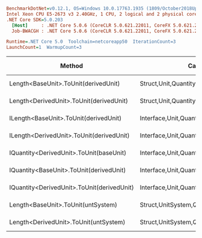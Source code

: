 ``` ini

BenchmarkDotNet=v0.12.1, OS=Windows 10.0.17763.1935 (1809/October2018Update/Redstone5)
Intel Xeon CPU E5-2673 v3 2.40GHz, 1 CPU, 2 logical and 2 physical cores
.NET Core SDK=5.0.203
  [Host]     : .NET Core 5.0.6 (CoreCLR 5.0.621.22011, CoreFX 5.0.621.22011), X64 RyuJIT
  Job-BWACGH : .NET Core 5.0.6 (CoreCLR 5.0.621.22011, CoreFX 5.0.621.22011), X64 RyuJIT

Runtime=.NET Core 5.0  Toolchain=netcoreapp50  IterationCount=3  
LaunchCount=1  WarmupCount=3  

```
|                                     Method |                                  Categories |      Mean |      Error |   StdDev |   StdErr |       Min |       Max |    Median | Ratio | MannWhitney(5%) | RatioSD |  Gen 0 | Gen 1 | Gen 2 | Allocated |
|------------------------------------------- |-------------------------------------------- |----------:|-----------:|---------:|---------:|----------:|----------:|----------:|------:|---------------- |--------:|-------:|------:|------:|----------:|
|       Length&lt;BaseUnit&gt;.ToUnit(derivedUnit) |       Struct,Unit,Quantity,Micro,Conversion |  21.63 ns |   5.025 ns | 0.275 ns | 0.159 ns |  21.46 ns |  21.95 ns |  21.49 ns |  1.00 |            Base |    0.00 |      - |     - |     - |         - |
|    Length&lt;DerivedUnit&gt;.ToUnit(derivedUnit) |       Struct,Unit,Quantity,Micro,Conversion |  22.94 ns |   1.755 ns | 0.096 ns | 0.056 ns |  22.85 ns |  23.04 ns |  22.93 ns |  1.06 |               ? |    0.01 |      - |     - |     - |         - |
|      ILength&lt;BaseUnit&gt;.ToUnit(derivedUnit) |    Interface,Unit,Quantity,Micro,Conversion |  33.50 ns |   6.925 ns | 0.380 ns | 0.219 ns |  33.22 ns |  33.93 ns |  33.34 ns |  1.55 |               ? |    0.03 | 0.0020 |     - |     - |      32 B |
|   ILength&lt;DerivedUnit&gt;.ToUnit(derivedUnit) |    Interface,Unit,Quantity,Micro,Conversion |  34.53 ns |   7.962 ns | 0.436 ns | 0.252 ns |  34.28 ns |  35.04 ns |  34.28 ns |  1.60 |               ? |    0.03 | 0.0020 |     - |     - |      32 B |
|    IQuantity&lt;DerivedUnit&gt;.ToUnit(baseUnit) |    Interface,Unit,Quantity,Micro,Conversion | 109.00 ns |   2.011 ns | 0.110 ns | 0.064 ns | 108.89 ns | 109.11 ns | 108.98 ns |  5.04 |               ? |    0.07 | 0.0020 |     - |     - |      32 B |
|    IQuantity&lt;BaseUnit&gt;.ToUnit(derivedUnit) |    Interface,Unit,Quantity,Micro,Conversion | 112.83 ns |  18.280 ns | 1.002 ns | 0.578 ns | 111.90 ns | 113.89 ns | 112.71 ns |  5.22 |               ? |    0.11 | 0.0021 |     - |     - |      33 B |
| IQuantity&lt;DerivedUnit&gt;.ToUnit(derivedUnit) |    Interface,Unit,Quantity,Micro,Conversion | 123.93 ns |  52.212 ns | 2.862 ns | 1.652 ns | 120.96 ns | 126.67 ns | 124.15 ns |  5.73 |               ? |    0.20 | 0.0020 |     - |     - |      32 B |
|         Length&lt;BaseUnit&gt;.ToUnit(untSystem) | Struct,UnitSystem,Quantity,Micro,Conversion | 334.77 ns |  36.649 ns | 2.009 ns | 1.160 ns | 333.21 ns | 337.03 ns | 334.05 ns | 15.48 |               ? |    0.11 | 0.0121 |     - |     - |     192 B |
|      Length&lt;DerivedUnit&gt;.ToUnit(untSystem) | Struct,UnitSystem,Quantity,Micro,Conversion | 352.56 ns | 128.887 ns | 7.065 ns | 4.079 ns | 348.31 ns | 360.72 ns | 348.66 ns | 16.30 |               ? |    0.47 | 0.0121 |     - |     - |     192 B |
